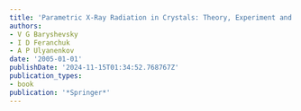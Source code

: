 ```yaml
---
title: 'Parametric X-Ray Radiation in Crystals: Theory, Experiment and Applications'
authors:
- V G Baryshevsky
- I D Feranchuk
- A P Ulyanenkov
date: '2005-01-01'
publishDate: '2024-11-15T01:34:52.768767Z'
publication_types:
- book
publication: '*Springer*'
---
```

